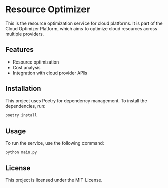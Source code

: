 # Resource Optimizer

This is the resource optimization service for cloud platforms. It is part of the Cloud Optimizer Platform, which aims to optimize cloud resources across multiple providers.

## Features
- Resource optimization
- Cost analysis
- Integration with cloud provider APIs

## Installation

This project uses Poetry for dependency management. To install the dependencies, run:

```bash
poetry install
```

## Usage

To run the service, use the following command:

```bash
python main.py
```

## License

This project is licensed under the MIT License. 